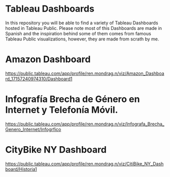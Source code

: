 # Tableau Dashboards

In this repository you will be able to find a variety of Tableau Dashboards hosted in Tableau Public.
Please note most of this Dashboards are made in Spanish and the inspiration behind some of them comes from famous Tableau Public visualizations, however, they are made from scrath by me.

# Amazon Dashboard
https://public.tableau.com/app/profile/ren.mondrag.n/viz/Amazon_Dashboard_17157240974310/Dashboard1

# Infografía Brecha de Género en Internet y Telefonía Móvil. 
https://public.tableau.com/app/profile/ren.mondrag.n/viz/Infografa_Brecha_Genero_Internet/Infogrfico

# CityBike NY Dashboard
https://public.tableau.com/app/profile/ren.mondrag.n/viz/CitiBike_NY_Dashboard/Historia1
